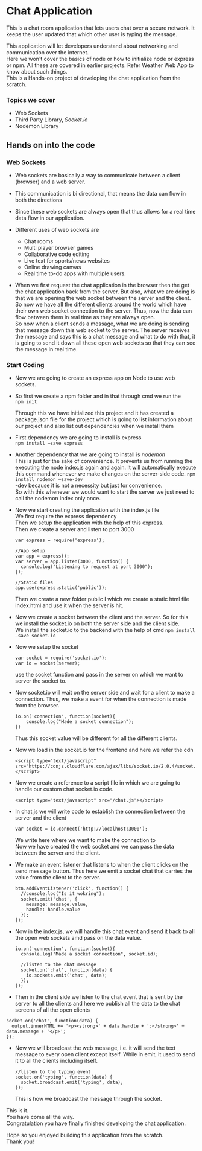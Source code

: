 # Chat Application

This is a chat room application that lets users chat over a secure network. It keeps the user updated that which other user is typing the message.   

This application will let developers understand about networking and communication over the internet.   
Here we won't cover the basics of node or how to initialize node or express or npm. All these are covered in earlier projects. Refer Weather Web App to know about such things.   
This is a Hands-on project of developing the chat application from the scratch.  

### Topics we cover
- Web Sockets 
- Third Party Library, *Socket.io*
- Nodemon Library

## Hands on into the code

### Web Sockets   
- Web sockets are basically a way to communicate between a client (browser) and a web server.    
- This communication is bi directional, that means the data can flow in both the directions  
- Since these web sockets are always open that thus allows for a real time data flow in our application.  

- Different uses of web sockets are  
  * Chat rooms  
  * Multi player browser games  
  * Collaborative code editing  
  * Live text for sports/news websites  
  * Online drawing canvas  
  * Real time to-do apps with multiple users.  
  
- When we first request the chat application in the browser then the get the chat application back from the server. But also, what we are doing is that we are opening the web socket between the server and the client.  
So now we have all the different clients around the world which have their own web socket connection to the server. Thus, now the data can flow between them in real time as they are always open.   
So now when a client sends a message, what we are doing is sending that message down this web socket to the server. The server receives the message and says this is a chat message and what to do with that, it is going to send it down all these open web sockets so that they can see the message in real time.  


### Start Coding  

- Now we are going to create an express app on Node to use web sockets.  
- So first we create a npm folder and in that through cmd we run the   
  `npm init`  
  
  Through this we have initialized this project and it has created a package.json file for the project which is going to list information about our project and also list out dependencies when we install them
  
- First dependency we are going to install is express  
  `npm install –save express `  
  
- Another dependency that we are going to install is *nodemon*  
This is just for the sake of convenience. It prevents us from running the executing the node index.js again and again. It will automatically execute this command whenever we make changes on the server-side code.
  `npm install nodemon –save-dev`  
  \-dev because it is not a necessity but just for convenience.  
  So with this whenever we would want to start the server we just need to call the nodemon index only once.

- Now we start creating the application with the index.js file  
We first require the express dependency  
Then we setup the application with the help of this express.  
Then we create a server and listen to port 3000  

  ```
  var express = require('express'); 

  //App setup
  var app = express();
  var server = app.listen(3000, function() {
    console.log("Listening to request at port 3000");
  });

  //Static files
  app.use(express.static('public'));

  ```
  Then we create a new folder public I which we create a static html file index.html and use it when the server is hit.  

- Now we create a socket between the client and the server. So for this we install the socket.io on both the server side and the client side.  
  We install the socket.io to the backend with the help of cmd 
  `npm install –save socket.io`
  
- Now we setup the socket

  ```
  var socket = require('socket.io');
  var io = socket(server);

  ```
  use the socket function and pass in the server on which we want to server the socket to.
  
- Now socket.io will wait on the server side and wait for a client to make a connection. Thus, we make a event for when the connection is made from the browser.  
  
  ```
  io.on('connection', function(socket){
	  console.log("Made a socket connection");
  })
  ```
  Thus this socket value will be different for all the different clients.
  
- Now we load in the socket.io for the frontend and here we refer the cdn 

  ```
  <script type="text/javascript" src="https://cdnjs.cloudflare.com/ajax/libs/socket.io/2.0.4/socket.io.js"></script>
  ```
  
- Now we create a reference to a script file in which we are going to handle our custom chat socket.io code.

  ```
  <script type="text/javascript" src="/chat.js"></script>
  ```
  
- In chat.js we will write code to establish the connection between the server and the client 
  ```
  var socket = io.connect('http://localhost:3000');
  ```  
  We write here where we want to make the connection to  
  Now we have created the web socket and we can pass the data between the server and the client.  
  
- We make an event listener that listens to when the client clicks on the send message button. Thus here we emit a socket chat that carries the value from the client to the server.  
  ```
  btn.addEventListener('click', function() {
    //console.log("Is it wokring");
    socket.emit('chat', {
      message: message.value,
      handle: handle.value
    });
  });

  ```
  
- Now in the index.js, we will handle this chat event and send it back to all the open web sockets amd pass on the data value. 
  ```
  io.on('connection', function(socket){
    console.log("Made a socket connection", socket.id);

    //listen to the chat message
    socket.on('chat', function(data) {
      io.sockets.emit('chat', data);
    });
  });
  ```
  
-	Then in the client side we listen to the chat event that is sent by the server to all the clients and here we publish all the data to the chat screens of all the open clients  

  ```
  socket.on('chat', function(data) {
    output.innerHTML += '<p><strong>' + data.handle + ':</strong>' + data.message + '</p>';
  });
  ```

- Now we will broadcast the web message, i.e. it will send the text message to every open client except itself. While in emit, it used to send it to all the clients including itself.

  ```
  //listen to the typing event
  socket.on('typing', function(data) {
    socket.broadcast.emit('typing', data);
  });
  ```
  This is how we broadcast the message through the socket. 
  
  
  
This is it.   
You have come all the way.  
Congratulation you have finally finished developing the chat application.   

Hope so you enjoyed building this application from the scratch.  
Thank you!  





  



  

